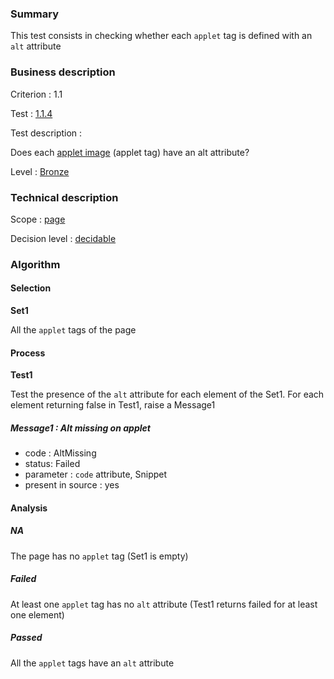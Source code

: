 ### Summary

This test consists in checking whether each `applet` tag is defined with an `alt` attribute

### Business description

Criterion : 1.1

Test : [1.1.4](http://www.accessiweb.org/index.php/accessiweb-22-english-version.html#test-1-1-4)

Test description :

Does each [applet image](http://www.accessiweb.org/index.php/glossary-76.html#mImgApplet) (applet tag) have an alt attribute?

Level : [Bronze](/en/category/rules-design/accessiweb-11/level/bronze)

### Technical description

Scope : [page](/en/category/rules-design/accessiweb-11/scope/page)

Decision level : [decidable](/en/category/rules-design/accessiweb-11/decision-level/decidable)

### Algorithm

#### Selection

**Set1**

All the `applet` tags of the page

#### Process

**Test1**

Test the presence of the `alt` attribute for each element of the Set1.
For each element returning false in Test1, raise a Message1

##### Message1 : Alt missing on applet

-   code : AltMissing
-   status: Failed
-   parameter : `code` attribute, Snippet
-   present in source : yes

#### Analysis

##### NA

The page has no `applet` tag (Set1 is empty)

##### Failed

At least one `applet` tag has no `alt` attribute (Test1 returns failed for at least one element)

##### Passed

All the `applet` tags have an `alt` attribute
